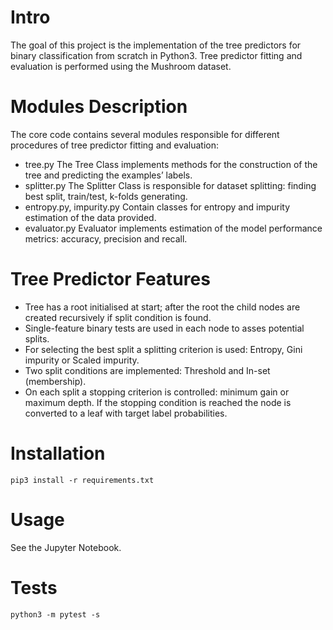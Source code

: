 # Intro
The goal of this project is the implementation of the tree predictors for binary classification from scratch in Python3. 
Tree predictor fitting and evaluation is performed using the Mushroom dataset. 

# Modules Description
The core code contains several modules responsible for different procedures of tree predictor fitting and evaluation:
- tree.py
The Tree Class implements methods for the construction of the tree and predicting the examples’ labels.
- splitter.py
The Splitter Class is responsible for dataset splitting: finding best split, train/test, k-folds generating.
- entropy.py, impurity.py
Contain classes for entropy and impurity estimation of the data provided.
- evaluator.py
Evaluator implements estimation of the model performance metrics: accuracy, precision and recall.

# Tree Predictor Features
- Tree has a root initialised at start; after the root the child nodes are created recursively if split condition is found.
- Single-feature binary tests are used in each node to asses potential splits.
- For selecting the best split a splitting criterion is used: Entropy, Gini impurity or Scaled impurity.
- Two split conditions are implemented: Threshold and In-set (membership).
- On each split a stopping criterion is controlled: minimum gain or maximum depth. If the stopping condition is reached the node is converted to a leaf with target label probabilities.

# Installation
`pip3 install -r requirements.txt`

# Usage
See the Jupyter Notebook.

# Tests
`python3 -m pytest -s`
